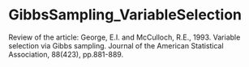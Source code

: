 # GibbsSampling_VariableSelection
Review of the article: George, E.I. and McCulloch, R.E., 1993. Variable selection via Gibbs sampling. Journal of the American Statistical Association, 88(423), pp.881-889.
